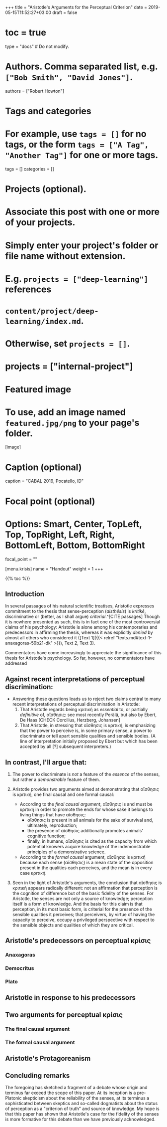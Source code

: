 +++
title = "Aristotle's Arguments for the Perceptual Criterion"
date = 2019-05-15T11:52:27+03:00
draft = false
# toc = true
type = "docs"  # Do not modify.

# Authors. Comma separated list, e.g. `["Bob Smith", "David Jones"]`.
authors = ["Robert Howton"]

# Tags and categories
# For example, use `tags = []` for no tags, or the form `tags = ["A Tag", "Another Tag"]` for one or more tags.
tags = []
categories = []

# Projects (optional).
#   Associate this post with one or more of your projects.
#   Simply enter your project's folder or file name without extension.
#   E.g. `projects = ["deep-learning"]` references
#   `content/project/deep-learning/index.md`.
#   Otherwise, set `projects = []`.
# projects = ["internal-project"]

# Featured image
# To use, add an image named `featured.jpg/png` to your page's folder.
[image]
  # Caption (optional)
  caption = "CABAL 2019, Pocatello, ID"

  # Focal point (optional)
  # Options: Smart, Center, TopLeft, Top, TopRight, Left, Right, BottomLeft, Bottom, BottomRight
  focal_point = ""

  [menu.krisis]
    name = "Handout"
    weight = 1
+++

{{% toc %}}

## Introduction

In several passages of his natural scientific treatises, Aristotle expresses commitment to the thesis that sense-perception (_aisthêsis_) is _kritikê_, discriminative or (better, as I shall argue) _criterial_.^[CITE passages] Though it is nowhere presented as such, this is in fact one of the most controversial claims of his psychology: Aristotle is alone among his contemporaries and predecessors in affirming the thesis, whereas it was explicitly _denied_ by almost all others who considered it ([Text 1]({{< relref "texts.md#text-1-anaxagoras-59b21-dk" >}}), Text 2, Text 3).

Commentators have come increasingly to appreciate the significance of this thesis for Aristotle's psychology. So far, however, no commentators have addressed




## Against recent interpretations of perceptual discrimination:

- Answering these questions leads us to reject two claims central to many recent interpretations of perceptual discrimination in Aristotle:
	1. That Aristotle regards being κριτική as _essential_ to, or partially _definitive_ of, αἴσθησις: see most recently Perälä, but also by Ebert, De Haas [CHECK Corcilius, Herzberg, Johansen]
	2. That Aristotle, in stressing that αἴσθησις is κριτική, is emphasizing that the power to perceive is, in some primary sense, a power to discriminate or tell apart sensible qualities and sensible bodies. (A line of interpretation initially proposed by Ebert but which has been accepted by all [?] subsequent interpreters.)

## In contrast, I'll argue that:

1. The power to discriminate is _not_ a feature of the _essence_ of the senses, but rather a _demonstrable_ feature of them.

2. Aristotle provides two arguments aimed at demonstrating that αἴσθησις is κριτική, one final causal and one formal causal:
	- According to the _final causal argument_, αἴσθησις is and must be κριτική in order to promote the ends for whose sake it belongs to living things that have αἴσθησις:
		- αἴσθησις is present in all animals for the sake of survival and, ultimately, reproduction;
		- the presence of αἴσθησις additionally promotes animals' cognitive function;
		- finally, in humans, αἴσθησις is cited as the capacity from which potential knowers acquire knowledge of the indemonstrable principles of a demonstrative science.
	- According to the _formal causal_ argument, αἴσθησις is κριτική because each sense (αἴσθησις) is a mean state of the opposition present in the qualities each perceives, and the mean is in every case κριτική.

3. Seen in the light of Aristotle's arguments, the conclusion that αἴσθησις is κριτική appears radically different: not an affirmation that perception is the cognition of difference but of the basic fidelity of the senses. For Aristotle, the senses are not only a source of knowledge; perception itself is a form of knowledge. And the basis for this claim is that perception, in its most basic form, is criterial for the presence of the sensible qualities it perceives; that perceivers, by virtue of having the capacity to perceive, occupy a privileged perspective with respect to the sensible objects and qualities of which they are critical.

## Aristotle's predecessors on perceptual κρίσις

### Anaxagoras

### Democritus

### Plato

## Aristotle in response to his predecessors

## Two arguments for perceptual κρίσις

### The final causal argument

### The formal causal argument

## Aristotle's Protagoreanism

## Concluding remarks

The foregoing has sketched a fragment of a debate whose origin and terminus far exceed the scope of this paper. At its inception is a pre-Platonic skepticism about the reliability of the senses, at its terminus a sophisticated between skeptics and so-called dogmatists about the status of perception as a "criterion of truth" and source of knowledge. My hope is that this paper has shown that Aristotle's case for the fidelity of the senses is more formative for this debate than we have previously acknowledged.
